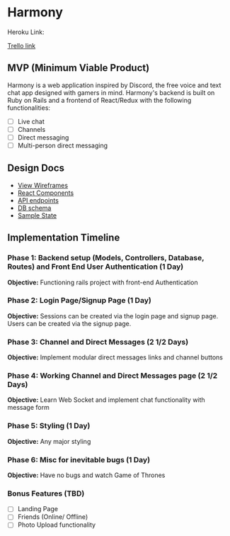 # Harmony

Heroku Link:

[Trello link][trello]

[trello]: https://trello.com/b/SZSSTUUY/discord-clone

## MVP (Minimum Viable Product)

Harmony is a web application inspired by Discord, the free voice and text chat app designed with gamers in mind. Harmony's backend is built on Ruby on Rails and a frontend of React/Redux with the following functionalities:

- [ ] Live chat
- [ ] Channels
- [ ] Direct messaging
- [ ] Multi-person direct messaging

## Design Docs
* [View Wireframes][wireframes]
* [React Components][components]
* [API endpoints][api-endpoints]
* [DB schema][schema]
* [Sample State][sample-state]

[wireframes]: docs/wireframes
[components]: docs/components
[sample-state]: docs/sample_state.md
[api-endpoints]: docs/api-endpoints.md
[schema]: docs/schema.md

## Implementation Timeline

### Phase 1: Backend setup (Models, Controllers, Database, Routes) and Front End User Authentication (1 Day)

**Objective:** Functioning rails project with front-end Authentication

### Phase 2: Login Page/Signup Page (1 Day)

**Objective:** Sessions can be created via the login page and signup page. Users can be created via the signup page.

### Phase 3: Channel and Direct Messages (2 1/2 Days)

**Objective:** Implement modular direct messages links and channel buttons

### Phase 4: Working Channel and Direct Messages page (2 1/2 Days)

**Objective:** Learn Web Socket and implement chat functionality with message form

### Phase 5: Styling (1 Day)

**Objective:** Any major styling

### Phase 6: Misc for inevitable bugs (1 Day)

**Objective:** Have no bugs and watch Game of Thrones

### Bonus Features (TBD)

- [ ] Landing Page
- [ ] Friends (Online/ Offline)
- [ ] Photo Upload functionality
